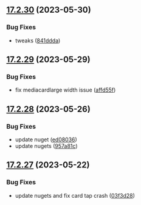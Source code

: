 ## [17.2.30](https://github.com/phandcock/GrampsView/compare/v17.2.29...v17.2.30) (2023-05-30)


### Bug Fixes

* tweaks ([841ddda](https://github.com/phandcock/GrampsView/commit/841dddaaacbdb2233a5b29d3bf63c7b71242d8d0))



## [17.2.29](https://github.com/phandcock/GrampsView/compare/v17.2.28...v17.2.29) (2023-05-29)


### Bug Fixes

* fix mediacardlarge width issue ([affd55f](https://github.com/phandcock/GrampsView/commit/affd55f9f3230d75ffb98cb065d4456a130a1362))



## [17.2.28](https://github.com/phandcock/GrampsView/compare/v17.2.27...v17.2.28) (2023-05-26)


### Bug Fixes

* update nuget ([ed08036](https://github.com/phandcock/GrampsView/commit/ed080364f85dc5ae2920b781277c691e4c810162))
* update nugets ([957a81c](https://github.com/phandcock/GrampsView/commit/957a81c75fe68344131f2799184887281c4929fe))



## [17.2.27](https://github.com/phandcock/GrampsView/compare/v17.2.26...v17.2.27) (2023-05-22)


### Bug Fixes

* update nugets and fix card tap crash ([03f3d28](https://github.com/phandcock/GrampsView/commit/03f3d28157d09e7c3a7c7422e6ad46aa1e2ca39b))



